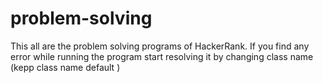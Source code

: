# problem-solving
This all are the problem solving programs of HackerRank.
If you find any error while running the program start resolving it by changing class name (kepp class name default )
